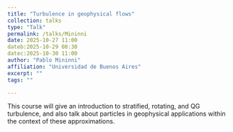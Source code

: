 ```yaml
---
title: "Turbulence in geophysical flows"
collection: talks
type: "Talk"
permalink: /talks/Mininni
date: 2025-10-27 11:00
dateb:2025-10-29 08:30
datec:2025-10-30 11:00
author: "Pablo Mininni" 
affiliation: "Universidad de Buenos Aires"
excerpt: "" 
tags: ""

---
```


This course will give an introduction to stratified, rotating, and QG turbulence, and also talk about particles in geophysical applications within the context of these approximations.